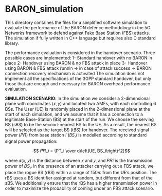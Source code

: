 # BARON_simulation

This directory containes the files for a simplified software simulation to evaluate the performance of the BARON defence methodology in the 5G Networks framework to defend against Fake Base Station (FBS) attacks.
The simulation if fully written in C++ language but requires also C standard library.

The performance evaluation is considered in the handover scenario.
Three possible cases are implemented:
  1- Standard handover with no BARON in place
  2- Handover using BARON & no FBS attack in place
  3- Handover using BARON & FBS attack runnin -> in case of attack success => BARON connection recovery mechanism is activated
The simulation does not implement all the specifications of the 3GPP standard handover, but only those that are enough and necessary for BARON overhead performance evaluation.


**SIMULATION SCENARIO**:
In the simulation we consider a 2-dimensional plane with coordinates (𝑥, 𝑦) and located two AMFs, with each controlling 6 BSs.
The User (UE) is randomly placed in the 2-dimensional plane at the start of each simulation, and we assume that it has a connection to a legitimate Base-Station (BS)  at the start of the run.
We choose the serving BS (sBS) to be the second-nearest BS to the UE. As a result, the nearest BS will be selected as the target BS (tBS) for handover.
The received signal power (𝑃𝑅) from base station 𝑖 ($BS_𝑖$) is modelled according to standard signal power propagation:

$$ 𝑃𝑅_𝑖 = {PT_i \over d\left(UE, BS_i\right)^2}$$

where 𝑑(𝑥, 𝑦) is the distance between 𝑥 and 𝑦, and 𝑃𝑅𝑖 is the transmission power of $BS_𝑖$.
In the presence of an attacker carrying out a FBS attack, we place the rogue BS (rBS) within a range of 150𝑚 from the UE’s position.
The rBS uses a BS identifier assigned at random, but different from that of the sBS.
We additionally ensure that the rBS has a higher transmission power in order to maximize the probability of coming under an FBS attack scenario.
